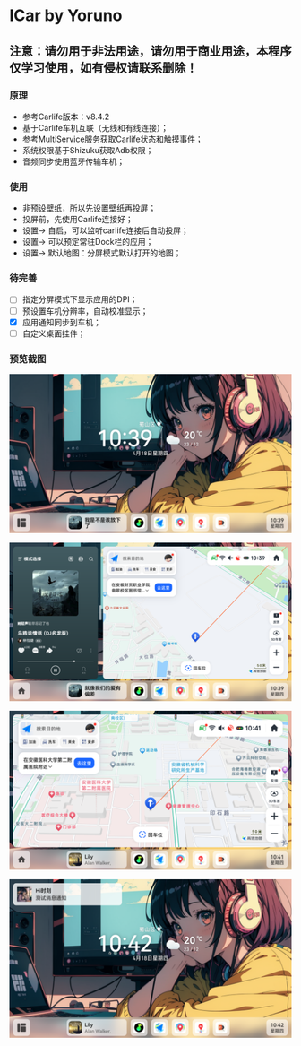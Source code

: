 # ICar by Yoruno

## 注意：请勿用于非法用途，请勿用于商业用途，本程序仅学习使用，如有侵权请联系删除！

### 原理
* 参考Carlife版本：v8.4.2
* 基于Carlife车机互联（无线和有线连接）；
* 参考MultiService服务获取Carlife状态和触摸事件；
* 系统权限基于Shizuku获取Adb权限；
* 音频同步使用蓝牙传输车机；

### 使用
* 非预设壁纸，所以先设置壁纸再投屏；
* 投屏前，先使用Carlife连接好；
* 设置-> 自启，可以监听carlife连接后自动投屏；
* 设置-> 可以预定常驻Dock栏的应用；
* 设置-> 默认地图：分屏模式默认打开的地图；

### 待完善
- [ ] 指定分屏模式下显示应用的DPI；
- [ ] 预设置车机分辨率，自动校准显示；
- [x] 应用通知同步到车机；
- [ ] 自定义桌面挂件；
   
### 预览截图

![主页效果](images/112.png)

![分屏效果](images/111.png)

![单屏效果](images/113.png)

![通知效果](images/114.png)

